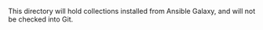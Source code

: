This directory will hold collections installed from Ansible Galaxy, and will
not be checked into Git.